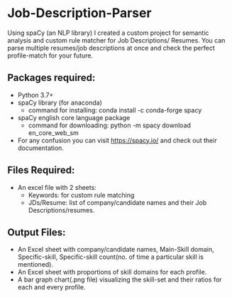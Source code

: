 # Job-Description-Parser
Using spaCy (an NLP library) I created a custom project for semantic analysis and custom rule matcher for Job Descriptions/ Resumes.
You can parse multiple resumes/job descriptions at once and check the perfect profile-match for your future.

## Packages required:
* Python 3.7+
* spaCy library (for anaconda)
    * command for installing: conda install -c conda-forge spacy
* spaCy english core language package 
    * command for downloading: python -m spacy download en_core_web_sm
* For any confusion you can visit https://spacy.io/ and check out their documentation.

## Files Required:
* An excel file with 2 sheets:
  * Keywords: for custom rule matching
  * JDs/Resume: list of company/candidate names and their Job Descriptions/resumes.

## Output Files:
* An Excel sheet with company/candidate names, Main-Skill domain, Specific-skill, Specific-skill count(no. of time a particular skill is mentioned).
* An Excel sheet with proportions of skill domains for each profile.
* A bar graph chart(.png file) visualizing the skill-set and their ratios for each and every profile.
